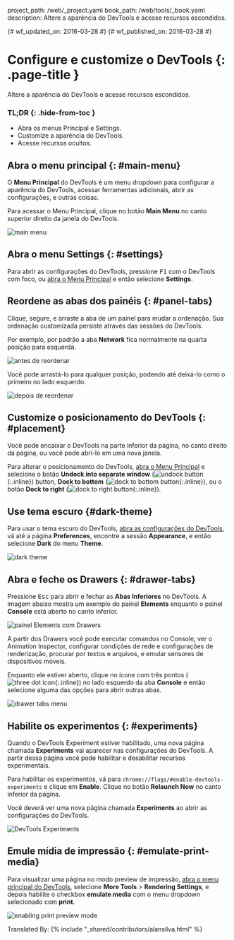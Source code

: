 project_path: /web/_project.yaml
book_path: /web/tools/_book.yaml
description: Altere a aparência do DevTools e acesse recursos escondidos.

{# wf_updated_on: 2016-03-28 #}
{# wf_published_on: 2016-03-28 #}

# Configure e customize o DevTools {: .page-title }

Altere a aparência do DevTools e acesse recursos escondidos.


### TL;DR {: .hide-from-toc }
- Abra os menus Principal e Settings.
- Customize a aparência do DevTools.
- Acesse recursos ocultos.


## Abra o menu principal {: #main-menu}

O **Menu Principal** do DevTools é um menu dropdown para configurar a aparência
do DevTools, acessar ferramentas adicionais, abrir as configurações, e outras coisas.

Para acessar o Menu Principal, clique no botão **Main Menu** no canto superior direito
da janela do DevTools.

![main menu](images/main-menu.png)

## Abra o menu Settings {: #settings}

Para abrir as configurações do DevTools, pressione <kbd>F1</kbd> com o DevTools com foco,
ou [abra o Menu Principal](#main-menu) e então selecione **Settings**.

## Reordene as abas dos painéis {: #panel-tabs}

Clique, segure, e arraste a aba de um painel para mudar a ordenação. Sua ordenação customizada
persiste através das sessões do DevTools.

Por exemplo, por padrão a aba **Network** fica normalmente na quarta posição para esquerda.

![antes de reordenar](images/before-reorder.png)

Você pode arrastá-lo para qualquer posição, podendo até deixá-lo como o primeiro no lado esquerdo.

![depois de reordenar](images/after-reorder.png)

## Customize o posicionamento do DevTools {: #placement}

Você pode encaixar o DevTools na parte inferior da página, no canto direito da página, ou
você pode abri-lo em uma nova janela.

Para alterar o posicionamento do DevTools, [abra o Menu Principal](#main-menu) e selecione
o botão **Undock into separate window**
(![undock button](images/undock.png){:.inline})
button, **Dock to bottom**
(![dock to bottom button](images/dock-bottom.png){:.inline}), ou
o botão **Dock to right**
(![dock to right button](images/dock-right.png){:.inline}).

## Use tema escuro {#dark-theme}

Para usar o tema escuro do DevTools, [abra as configurações do DevTools](#settings),
vá até a página **Preferences**, encontre a sessão **Appearance**, e então
selecione **Dark** do menu **Theme**.

![dark theme](images/dark-theme.png)

## Abra e feche os Drawers {: #drawer-tabs}

Pressione <kbd>Esc</kbd> para abrir e fechar as **Abas Inferiores** no DevTools. A imagem
abaixo mostra um exemplo do painel **Elements** enquanto o painel **Console**
está aberto no canto inferior.

![painel Elements com Drawers](images/drawer.png)

A partir dos Drawers você pode executar comandos no Console, ver o Animation
Inspector, configurar condições de rede e configurações de renderização, procurar por
textos e arquivos, e emular sensores de dispositivos móveis.

Enquanto ele estiver aberto, clique no ícone com três pontos
(![three dot icon](images/three-dot.png){:.inline}) no lado esquerdo da aba
**Console** e então selecione alguma das opções para abrir outras abas.

![drawer tabs menu](images/drawer-tabs.png)

## Habilite os experimentos {: #experiments}

Quando o DevTools Experiment estiver habilitado, uma nova página chamada **Experiments**
vai aparecer nas configurações do DevTools. A partir dessa página você pode habilitar e desabilitar
recursos experimentais.

Para habilitar os experimentos, vá para `chrome://flags/#enable-devtools-experiments`
e clique em **Enable**. Clique no botão **Relaunch Now** no canto inferior da página.

Você deverá ver uma nova página chamada **Experiments** ao abrir as configurações do DevTools.

![DevTools Experiments](images/experiments.png)

## Emule mídia de impressão {: #emulate-print-media}

Para visualizar uma página no modo preview de impressão, [abra o menu principal do DevTools](#main-menu),
selecione **More Tools** > **Rendering Settings**, e depois habilite
o checkbox **emulate media** com o menu dropdown selecionado com **print**.

![enabling print preview mode](images/emulate-print-media.png)

Translated By: 
{% include "_shared/contributors/alansilva.html" %}
